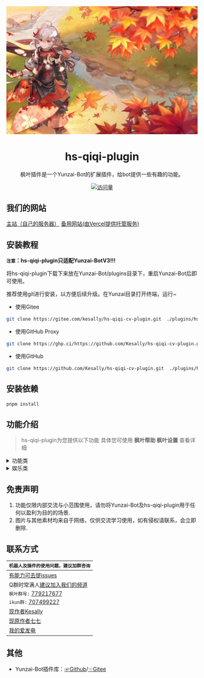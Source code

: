 
<div align="center">
  <img src="resources/README.md图片/0.jpg" alt="枫叶" width = "1326">

<h1>hs-qiqi-plugin</h1>

枫叶插件是一个Yunzai-Bot的扩展插件，给bot提供一些有趣的功能。

</div>
<div align="center">

[![访问量](https://profile-counter.glitch.me/hs-qiqi-cv-plugin/count.svg)](https://gitee.com/kesally/hs-qiqi-cv-plugin.git)

</div>

## 我们的网站

[主站（自己的服务器）](https://kesally.ren/)
[备用网站(由Vercel提供托管服务)](https://kesally.eu.org/)

## 安装教程

**`注意`：hs-qiqi-plugin只适配Yunzai-BotV3!!!**

将hs-qiqi-plugin下载下来放在Yunzai-Bot/plugins目录下，重启Yunzai-Bot后即可使用。

推荐使用git进行安装，以方便后续升级。在Yunzai目录打开终端，运行~

- 使用Gitee

```sh
git clone https://gitee.com/kesally/hs-qiqi-cv-plugin.git  ./plugins/hs-qiqi-plugin
```

- 使用GitHub Proxy

```sh
git clone https://ghp.ci/https://github.com/Kesally/hs-qiqi-cv-plugin.git  ./plugins/hs-qiqi-plugin
```

- 使用GitHub

```sh
git clone https://github.com/Kesally/hs-qiqi-cv-plugin.git  ./plugins/hs-qiqi-plugin
```

## 安装依赖

```sh
pnpm install
```

## 功能介绍

> hs-qiqi-plugin为您提供以下功能
> 具体您可使用 **枫叶帮助  枫叶设置**  查看详细

<details>
  <summary>功能类</summary>

- 原神语音.js

  - xx语音

  - 高清语音(开启|关闭)

  - xx语音列表

- 绑定
  
- 全部/所有抽卡记录

- 视频解析.js

  - 【腾讯视频链接】

  - 拼接+【各类大视频平台链接】

- 只听主人的话.js

  - 只听我的

  - 听大家的

- 戳一戳语音.js

  - 【戳一戳机器人发送消息】
- news.js

  - 【查看今日新闻】

- 现在时间.js

  - 【查看现在的时间，无用功能+1】

- 禁言.js

  - 闭嘴@某人

  - 放开@某人

</details>

<details>
  <summary>娱乐类</summary>

- 丁真，小黑子.js

  - 丁真帮助

  - 一眼丁真

  - 芝士雪豹

  - 鲲鲲

  - 鸡你太美

  - 今天周几

- R18.js

  - sese

    - 枫叶sese帮助

    - se图撤回时间

- 数字炸弹

  - 数字炸弹（中级/高级/地狱/炼狱）

  - 结束数字炸弹

  - (关闭|开启)数字炸弹涩涩

- 随机类游戏

  - 今日运气

  - 群友老婆/老公

  - 娶群主

  - 开奖

- 青年大学习.js

  - 获取本期青年大学习完成图片，以假乱真

- 这周讨伐谁.js

  - 随机帮你选出这周讨伐谁，选择恐惧症的福音

- 随机图片

  - 监听发言并发出随机的图片

</details>

## 免责声明

1. 功能仅限内部交流与小范围使用，请勿将Yunzai-Bot及hs-qiqi-plugin用于任何以盈利为目的的场景.
2. 图片与其他素材均来自于网络，仅供交流学习使用，如有侵权请联系，会立即删除.

## 联系方式

<div align="center">

| `机器人及插件的使用问题，建议加群咨询`|
| ------------- |
|[有能力可去提issues](https://gitee.com/kesally/hs-qiqi-cv-plugin/issues)|
|Q群时常满人[建议加入我们的频道](https://pd.qq.com/s/13ptnp2ew)|
|  `枫叶群号:` [779217677](https://jq.qq.com/?_wv=1027&k=QfzmOyLZ)|
|  `ikun群:` [707499227](https://jq.qq.com/?_wv=1027&k=yTbA4lk6)|
|[现作者Kesally](https://gitee.com/kesally)|
|[现原作者七七](https://gitee.com/fengyeplugin)|
|[我的爱发电](http://afdian.net/a/Kesally)|
</div>

## 其他

- Yunzai-Bot插件库：[☞Github](https://github.com/yhArcadia/Yunzai-Bot-plugins-index)/[☞Gitee](https://gitee.com/yhArcadia/Yunzai-Bot-plugins-index)

